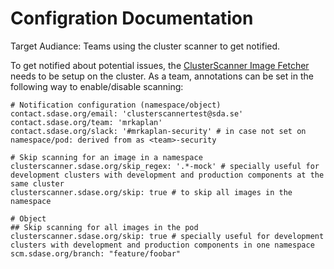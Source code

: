 # Configration Documentation
Target Audiance: Teams using the cluster scanner to get notified.

To get notified about potential issues, the [ClusterScanner Image Fetcher](../../deployment/clusterscanner-image-collector.md) needs to be setup on the cluster.
As a team, annotations can be set in the following way to enable/disable scanning:
```
# Notification configuration (namespace/object)
contact.sdase.org/email: 'clusterscannertest@sda.se'
contact.sdase.org/team: 'mrkaplan'
contact.sdase.org/slack: '#mrkaplan-security' # in case not set on namespace/pod: derived from as <team>-security

# Skip scanning for an image in a namespace
clusterscanner.sdase.org/skip_regex: '.*-mock' # specially useful for development clusters with development and production components at the same cluster
clusterscanner.sdase.org/skip: true # to skip all images in the namespace

# Object
## Skip scanning for all images in the pod
clusterscanner.sdase.org/skip: true # specially useful for development clusters with development and production components in one namespace
scm.sdase.org/branch: "feature/foobar"
```